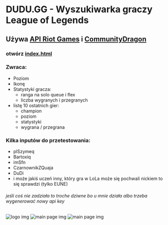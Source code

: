 # DUDU.GG - Wyszukiwarka graczy League of Legends

## Używa [API Riot Games](https://developer.riotgames.com/apis) i [CommunityDragon](https://raw.communitydragon.org/)

### otwórz [index.html](index.html)

### Zwraca:

- Poziom
- Ikonę
- Statystyki gracza:
  - ranga na solo queue i flex
  - liczba wygranych i przegranych
- listę 10 ostatnich gier:
  - champion
  - poziom
  - statystyki
  - wygrana / przegrana

### Kilka inputów do przetestowania:

- plSzymeq
- Bartoxiq
- imSfn
- CzarnownikZQuaja
- DuDi
- i może jakiś uczeń inny, który gra w LoLa może się pochwali nickiem to się sprawdzi (tylko EUNE)

###### jeśli coś nie zadziała to troche dziwne bo u mnie działa albo trzeba wygenerować nowy api key

![logo img](https://media.discordapp.net/attachments/1008097952599900182/1184545784755130368/image.png?ex=658c5d3a&is=6579e83a&hm=462e5954c7555a089317380f8481c34f0c5fcf80f63477afa23dbc74dd93eb4a&=&format=webp&quality=lossless&width=1439&height=297)
![main page img](https://media.discordapp.net/attachments/1008097952599900182/1184545897409953822/image.png?ex=658c5d55&is=6579e855&hm=ad3efe370b8cf4f8d88f37534f310a156b7611cb840f465d42808be38c9025b7&=&format=webp&quality=lossless&width=1190&height=675)
![main page img](https://media.discordapp.net/attachments/1008097952599900182/1184546035545153536/image.png?ex=658c5d76&is=6579e876&hm=6684f334a1779e0cdf7beef12886d49a10bcc6417ab2c0923724dded71c052f0&=&format=webp&quality=lossless&width=1190&height=675)
